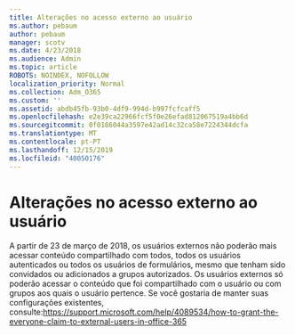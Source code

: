 ```yaml
---
title: Alterações no acesso externo ao usuário
ms.author: pebaum
author: pebaum
manager: scotv
ms.date: 4/23/2018
ms.audience: Admin
ms.topic: article
ROBOTS: NOINDEX, NOFOLLOW
localization_priority: Normal
ms.collection: Adm_O365
ms.custom: ''
ms.assetid: abdb45fb-93b0-4df9-994d-b997fcfcaff5
ms.openlocfilehash: e2e39ca22966fcf5f0e26efad812067519a4bb6d
ms.sourcegitcommit: 0f0186044a3597e42ad14c32ca58e7224344dcfa
ms.translationtype: MT
ms.contentlocale: pt-PT
ms.lasthandoff: 12/15/2019
ms.locfileid: "40050176"
---
```

# <a name="changes-to-external-user-access"></a>Alterações no acesso externo ao usuário

A partir de 23 de março de 2018, os usuários externos não poderão mais acessar conteúdo compartilhado com todos, todos os usuários autenticados ou todos os usuários de formulários, mesmo que tenham sido convidados ou adicionados a grupos autorizados. Os usuários externos só poderão acessar o conteúdo que foi compartilhado com o usuário ou com grupos aos quais o usuário pertence. Se você gostaria de manter suas configurações existentes, consulte:https://support.microsoft.com/help/4089534/how-to-grant-the-everyone-claim-to-external-users-in-office-365
  

